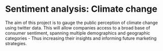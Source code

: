 # Sentiment analysis: Climate change

The aim of this project is to gauge the public perception of climate change using twitter data. This will allow companies access to a broad base of consumer sentiment, spanning multiple demographics and geographic categories - Thus increasing their insights and informing future marketing strategies.
